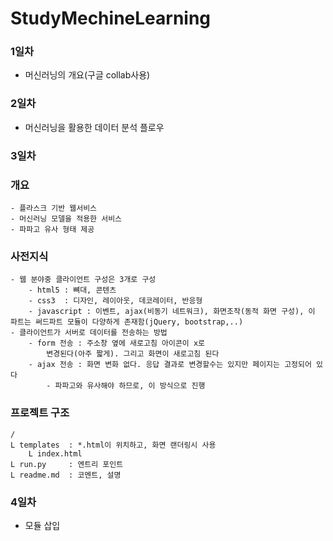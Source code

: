 # StudyMechineLearning

### 1일차
  - 머신러닝의 개요(구글 collab사용)

### 2일차 
  - 머신러닝을 활용한 데이터 분석 플로우

### 3일차
  ### 개요
    - 플라스크 기반 웹서비스
    - 머신러닝 모델을 적용한 서비스
    - 파파고 유사 형태 제공

  ### 사전지식
    - 웹 분야중 클라이언트 구성은 3개로 구성
        - html5 : 뼈대, 콘텐츠
        - css3  : 디자인, 레이아웃, 데코레이터, 반응형
        - javascript : 이벤트, ajax(비동기 네트워크), 화면조작(동적 화면 구성), 이 파트는 써드파트 모듈이 다양하게 존재함(jQuery, bootstrap,..)
    - 클라이언트가 서버로 데이터를 전송하는 방법
        - form 전송 : 주소창 옆에 새로고침 아이콘이 x로
            변경된다(아주 짧게). 그리고 화면이 새로고침 된다
        - ajax 전송 : 화면 변화 없다. 응답 결과로 변경할수는 있지만 페이지는 고정되어 있다
            - 파파고와 유사해야 하므로, 이 방식으로 진행

  ### 프로젝트 구조
    /
    L templates  : *.html이 위치하고, 화면 랜더링시 사용
        L index.html
    L run.py     : 엔트리 포인트
    L readme.md  : 코멘트, 설명
### 4일차
  - 모듈 삽입
